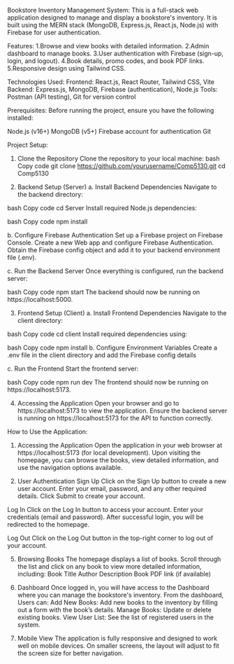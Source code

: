 Bookstore Inventory Management System:
This is a full-stack web application designed to manage and display a bookstore's inventory. It is built using the MERN stack (MongoDB, Express.js, React.js, Node.js) with Firebase for user authentication.

Features:
1.Browse and view books with detailed information.
2.Admin dashboard to manage books.
3.User authentication with Firebase (sign-up, login, and logout).
4.Book details, promo codes, and book PDF links.
5.Responsive design using Tailwind CSS.

Technologies Used:
Frontend: React.js, React Router, Tailwind CSS, Vite
Backend: Express.js, MongoDB, Firebase (authentication), Node.js
Tools: Postman (API testing), Git for version control

Prerequisites:
Before running the project, ensure you have the following installed:

Node.js (v16+)
MongoDB (v5+)
Firebase account for authentication
Git 

Project Setup:
1. Clone the Repository
Clone the repository to your local machine:
bash
Copy code
git clone https://github.com/yourusername/Comp5130.git
cd Comp5130

2. Backend Setup (Server)
a. Install Backend Dependencies
Navigate to the backend directory:

bash
Copy code
cd Server
Install required Node.js dependencies:

bash
Copy code
npm install

b. Configure Firebase Authentication
Set up a Firebase project on Firebase Console.
Create a new Web app and configure Firebase Authentication.
Obtain the Firebase config object and add it to your backend environment file (.env).

c. Run the Backend Server
Once everything is configured, run the backend server:

bash
Copy code
npm start
The backend should now be running on https://localhost:5000.

3. Frontend Setup (Client)
a. Install Frontend Dependencies
Navigate to the client directory:

bash
Copy code
cd client
Install required dependencies using:

bash
Copy code
npm install
b. Configure Environment Variables
Create a .env file in the client directory and add the Firebase config details

c. Run the Frontend
Start the frontend server:

bash
Copy code
npm run dev
The frontend should now be running on https://localhost:5173.

4. Accessing the Application
Open your browser and go to https://localhost:5173 to view the application.
Ensure the backend server is running on https://localhost:5173 for the API to function correctly.

How to Use the Application:

1. Accessing the Application
Open the application in your web browser at https://localhost:5173 (for local development).
Upon visiting the homepage, you can browse the books, view detailed information, and use the navigation options available.

3. User Authentication
Sign Up
Click on the Sign Up button to create a new user account.
Enter your email, password, and any other required details.
Click Submit to create your account.

Log In
Click on the Log In button to access your account.
Enter your credentials (email and password).
After successful login, you will be redirected to the homepage.

Log Out
Click on the Log Out button in the top-right corner to log out of your account.

5. Browsing Books
The homepage displays a list of books.
Scroll through the list and click on any book to view more detailed information, including:
Book Title
Author
Description
Book PDF link (if available)

7. Dashboard 
Once logged in, you will have access to the Dashboard where you can manage the bookstore's inventory.
From the dashboard, Users can:
Add New Books: Add new books to the inventory by filling out a form with the book’s details.
Manage Books: Update or delete existing books.
View User List: See the list of registered users in the system.

8. Mobile View
The application is fully responsive and designed to work well on mobile devices.
On smaller screens, the layout will adjust to fit the screen size for better navigation.

